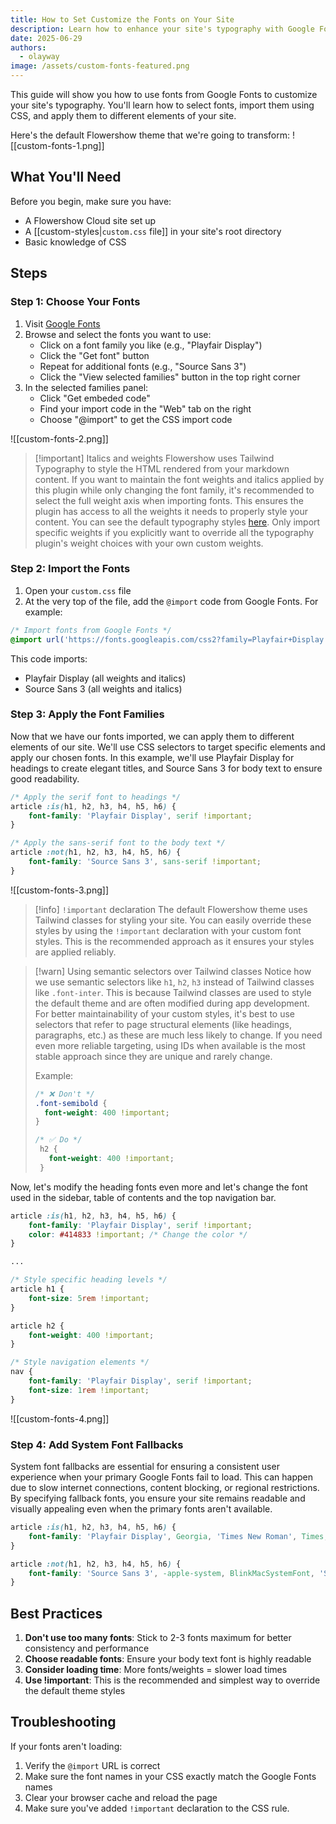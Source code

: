```yaml
---
title: How to Set Customize the Fonts on Your Site
description: Learn how to enhance your site's typography with Google Fonts
date: 2025-06-29
authors:
  - olayway
image: /assets/custom-fonts-featured.png
---
```


This guide will show you how to use fonts from Google Fonts to customize your site's typography. You'll learn how to select fonts, import them using CSS, and apply them to different elements of your site.

Here's the default Flowershow theme that we're going to transform:
![[custom-fonts-1.png]]

## What You'll Need

Before you begin, make sure you have:
- A Flowershow Cloud site set up
- A [[custom-styles|`custom.css` file]] in your site's root directory
- Basic knowledge of CSS

## Steps

### Step 1: Choose Your Fonts

1. Visit [Google Fonts](https://fonts.google.com)
2. Browse and select the fonts you want to use:
   - Click on a font family you like (e.g., "Playfair Display")
   - Click the "Get font" button
   - Repeat for additional fonts (e.g., "Source Sans 3")
   - Click the "View selected families" button in the top right corner 
1. In the selected families panel:
   - Click "Get embeded code"
   - Find your import code in the "Web" tab on the right
   - Choose "@import" to get the CSS import code

![[custom-fonts-2.png]]

> [!important] Italics and weights
> Flowershow uses Tailwind Typography to style the HTML rendered from your markdown content. If you want to maintain the font weights and italics applied by this plugin while only changing the font family, it's recommended to select the full weight axis when importing fonts. This ensures the plugin has access to all the weights it needs to properly style your content. You can see the default typography styles [here](https://github.com/tailwindlabs/tailwindcss-typography/blob/main/src/styles.js). Only import specific weights if you explicitly want to override all the typography plugin's weight choices with your own custom weights.

### Step 2: Import the Fonts

1. Open your `custom.css` file
2. At the very top of the file, add the `@import` code from Google Fonts. For example:

```css
/* Import fonts from Google Fonts */
@import url('https://fonts.googleapis.com/css2?family=Playfair+Display:ital,wght@0,400..900;1,400..900&family=Source+Sans+3:ital,wght@0,200..900;1,200..900&display=swap');
```

This code imports:
- Playfair Display (all weights and italics)
- Source Sans 3 (all weights and italics)

### Step 3: Apply the Font Families

Now that we have our fonts imported, we can apply them to different elements of our site. We'll use CSS selectors to target specific elements and apply our chosen fonts. In this example, we'll use Playfair Display for headings to create elegant titles, and Source Sans 3 for body text to ensure good readability.

```css
/* Apply the serif font to headings */
article :is(h1, h2, h3, h4, h5, h6) {
    font-family: 'Playfair Display', serif !important;
}

/* Apply the sans-serif font to the body text */
article :not(h1, h2, h3, h4, h5, h6) {
    font-family: 'Source Sans 3', sans-serif !important;
}
```

![[custom-fonts-3.png]]

> [!info] `!important` declaration
> The default Flowershow theme uses Tailwind classes for styling your site. You can easily override these styles by using the `!important` declaration with your custom font styles. This is the recommended approach as it ensures your styles are applied reliably.

> [!warn] Using semantic selectors over Tailwind classes
> Notice how we use semantic selectors like `h1`, `h2`, `h3` instead of Tailwind classes like `.font-inter`. This is because Tailwind classes are used to style the default theme and are often modified during app development. For better maintainability of your custom styles, it's best to use selectors that refer to page structural elements (like headings, paragraphs, etc.) as these are much less likely to change. If you need even more reliable targeting, using IDs when available is the most stable approach since they are unique and rarely change.
> 
> Example:
> ```css
> /* ❌ Don't */
> .font-semibold {
>   font-weight: 400 !important;
> }
> 
> /* ✅ Do */
>  h2 {
>    font-weight: 400 !important;
>  }
> ```

Now, let's modify the heading fonts even more and let's change the font used in the sidebar, table of contents and the top navigation bar.

```css
article :is(h1, h2, h3, h4, h5, h6) {
    font-family: 'Playfair Display', serif !important;
    color: #414833 !important; /* Change the color */
}

...

/* Style specific heading levels */
article h1 {
    font-size: 5rem !important;
}

article h2 {
    font-weight: 400 !important;
}

/* Style navigation elements */
nav {
    font-family: 'Playfair Display', serif !important;
    font-size: 1rem !important;
}
```

![[custom-fonts-4.png]]

### Step 4: Add System Font Fallbacks

System font fallbacks are essential for ensuring a consistent user experience when your primary Google Fonts fail to load. This can happen due to slow internet connections, content blocking, or regional restrictions. By specifying fallback fonts, you ensure your site remains readable and visually appealing even when the primary fonts aren't available.

```css
article :is(h1, h2, h3, h4, h5, h6) {
    font-family: 'Playfair Display', Georgia, 'Times New Roman', Times, serif !important;
}

article :not(h1, h2, h3, h4, h5, h6) {
    font-family: 'Source Sans 3', -apple-system, BlinkMacSystemFont, 'Segoe UI', Helvetica, Arial, sans-serif !important;
}
```

## Best Practices

1. **Don't use too many fonts**: Stick to 2-3 fonts maximum for better consistency and performance
2. **Choose readable fonts**: Ensure your body text font is highly readable
3. **Consider loading time**: More fonts/weights = slower load times
4. **Use !important**: This is the recommended and simplest way to override the default theme styles

## Troubleshooting

If your fonts aren't loading:

1. Verify the `@import` URL is correct
2. Make sure the font names in your CSS exactly match the Google Fonts names
3. Clear your browser cache and reload the page
4. Make sure you've added `!important` declaration to the CSS rule.
